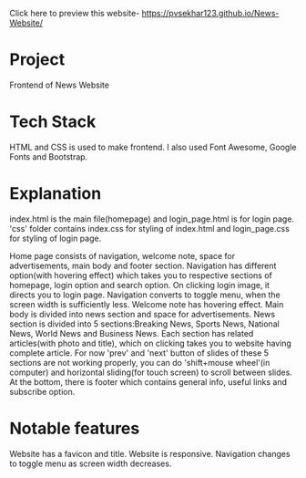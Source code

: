 Click here to preview this website- https://pvsekhar123.github.io/News-Website/

Project
=========
Frontend of News Website

Tech Stack
=========
HTML and CSS is used to make frontend. I also used Font Awesome, Google Fonts and Bootstrap.

Explanation
=========
index.html is the main file(homepage) and login_page.html is for login page. 'css' folder contains index.css for styling of index.html and login_page.css for styling of login page.

Home page consists of navigation, welcome note, space for advertisements, main body and footer section. Navigation has different option(with hovering effect) which takes you to respective sections of homepage, login option and search option. On clicking login image, it directs you to login page. Navigation converts to toggle menu, when the screen width is sufficiently less. Welcome note has hovering effect. Main body is divided into news section and space for advertisements. News section is divided into 5 sections:Breaking News, Sports News, National News, World News and Business News. Each section has related articles(with photo and title), which on clicking takes you to website having complete article. For now 'prev' and 'next' button of slides of these 5 sections are not working properly, you can do 'shift+mouse wheel'(in computer) and horizontal sliding(for touch screen) to scroll between slides. At the bottom, there is footer which contains general info, useful links and subscribe option.

Notable features
=========
Website has a favicon and title. Website is responsive. Navigation changes to toggle menu as screen width decreases.  
